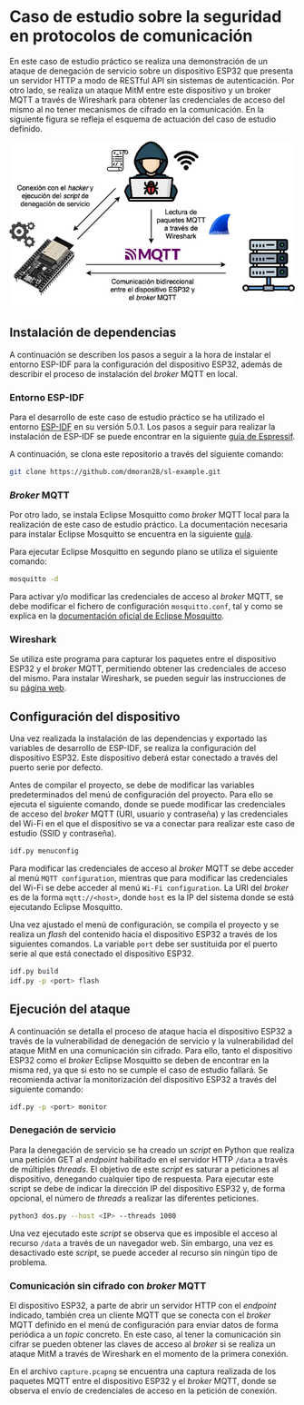 # Caso de estudio sobre la seguridad en protocolos de comunicación
En este caso de estudio práctico se realiza una demonstración de un ataque de denegación de servicio sobre un dispositivo ESP32 que presenta un servidor HTTP a modo de RESTful API sin sistemas de autenticación. Por otro lado, se realiza un ataque MitM entre este dispositivo y un broker MQTT a través de Wireshark para obtener las credenciales de acceso del mismo al no tener mecanismos de cifrado en la comunicación. En la siguiente figura se refleja el esquema de actuación del caso de estudio definido.

![Esquema de actuación del caso de uso definido](schema.png)

## Instalación de dependencias
A continuación se describen los pasos a seguir a la hora de instalar el entorno ESP-IDF para la configuración del dispositivo ESP32, además de describir el proceso de instalación del *broker* MQTT en local.

### Entorno ESP-IDF
Para el desarrollo de este caso de estudio práctico se ha utilizado el entorno [ESP-IDF](https://github.com/espressif/esp-idf) en su versión 5.0.1. Los pasos a seguir para realizar la instalación de ESP-IDF se puede encontrar en la siguiente [guía de Espressif](https://docs.espressif.com/projects/esp-idf/en/v5.0.1/esp32/get-started/index.html).

A continuación, se clona este repositorio a través del siguiente comando:

```sh
git clone https://github.com/dmoran28/sl-example.git
```

### *Broker* MQTT
Por otro lado, se instala Eclipse Mosquitto como *broker* MQTT local para la realización de este caso de estudio práctico. La documentación necesaria para instalar Eclipse Mosquitto se encuentra en la siguiente [guía](https://mosquitto.org/download/).

Para ejecutar Eclipse Mosquitto en segundo plano se utiliza el siguiente comando:

```sh
mosquitto -d
```

Para activar y/o modificar las credenciales de acceso al *broker* MQTT, se debe modificar el fichero de configuración `mosquitto.conf`, tal y como se explica en la [documentación oficial de Eclipse Mosquitto](https://mosquitto.org/man/mosquitto-conf-5.html).

### Wireshark
Se utiliza este programa para capturar los paquetes entre el dispositivo ESP32 y el *broker* MQTT, permitiendo obtener las credenciales de acceso del mismo. Para instalar Wireshark, se pueden seguir las instrucciones de su [página web](https://www.wireshark.org/download.html).

## Configuración del dispositivo
Una vez realizada la instalación de las dependencias y exportado las variables de desarrollo de ESP-IDF, se realiza la configuración del dispositivo ESP32. Este dispositivo deberá estar conectado a través del puerto serie por defecto.

Antes de compilar el proyecto, se debe de modificar las variables predeterminados del menú de configuración del proyecto. Para ello se ejecuta el siguiente comando, donde se puede modificar las credenciales de acceso del *broker* MQTT (URI, usuario y contraseña) y las credenciales del Wi-Fi en el que el dispositivo se va a conectar para realizar este caso de estudio (SSID y contraseña).

```sh
idf.py menuconfig
```

Para modificar las credenciales de acceso al *broker* MQTT se debe acceder al menú `MQTT configuration`, mientras que para modificar las credenciales del Wi-Fi se debe acceder al menú `Wi-Fi configuration`. La URI del *broker* es de la forma `mqtt://<host>`, donde `host` es la IP del sistema donde se está ejecutando Eclipse Mosquitto.

Una vez ajustado el menú de configuración, se compila el proyecto y se realiza un *flash* del contenido hacia el dispositivo ESP32 a través de los siguientes comandos. La variable `port` debe ser sustituida por el puerto serie al que está conectado el dispositivo ESP32.

```sh
idf.py build
idf.py -p <port> flash
```

## Ejecución del ataque
A continuación se detalla el proceso de ataque hacia el dispositivo ESP32 a través de la vulnerabilidad de denegación de servicio y la vulnerabilidad del ataque MitM en una comunicación sin cifrado. Para ello, tanto el dispositivo ESP32 como el *broker* Eclipse Mosquitto se deben de encontrar en la misma red, ya que si esto no se cumple el caso de estudio fallará. Se recomienda activar la monitorización del dispositivo ESP32 a través del siguiente comando:

```sh
idf.py -p <port> monitor
```

### Denegación de servicio
Para la denegación de servicio se ha creado un *script* en Python que realiza una petición GET al *endpoint* habilitado en el servidor HTTP `/data` a través de múltiples *threads*. El objetivo de este *script* es saturar a peticiones al dispositivo, denegando cualquier tipo de respuesta. Para ejecutar este script se debe de indicar la dirección IP del dispositivo ESP32 y, de forma opcional, el número de *threads* a realizar las diferentes peticiones.

```sh
python3 dos.py --host <IP> --threads 1000
```

Una vez ejecutado este *script* se observa que es imposible el acceso al recurso `/data` a través de un navegador web. Sin embargo, una vez es desactivado este *script*, se puede acceder al recurso sin ningún tipo de problema.

### Comunicación sin cifrado con *broker* MQTT
El dispositivo ESP32, a parte de abrir un servidor HTTP con el *endpoint* indicado, también crea un cliente MQTT que se conecta con el *broker* MQTT definido en el menú de configuración para enviar datos de forma periódica a un *topic* concreto. En este caso, al tener la comunicación sin cifrar se pueden obtener las claves de acceso al *broker* si se realiza un ataque MitM a través de Wireshark en el momento de la primera conexión.

En el archivo `capture.pcapng` se encuentra una captura realizada de los paquetes MQTT entre el dispositivo ESP32 y el *broker* MQTT, donde se observa el envío de credenciales de acceso en la petición de conexión.
